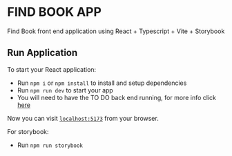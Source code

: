# FIND BOOK APP

Find Book front end application using React + Typescript + Vite + Storybook

## Run Application

To start your React application:

- Run `npm i` or `npm install` to install and setup dependencies
- Run `npm run dev` to start your app
- You will need to have the TO DO back end running, for more info click [here](https://github.com/fernando-sch/find-book)

Now you can visit [`localhost:5173`](http://localhost:5173) from your browser.

For storybook:

- Run `npm run storybook`
